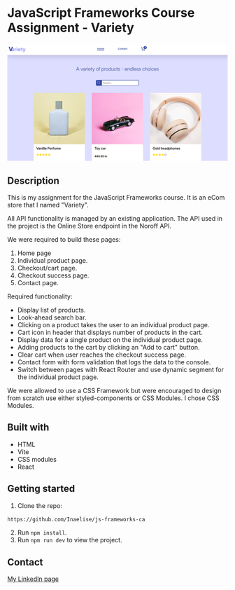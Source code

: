 # JavaScript Frameworks Course Assignment - Variety

![image](/public/images/variety-screenshot.png)

## Description

This is my assignment for the JavaScript Frameworks course. It is an eCom store that I named "Variety".

All API functionality is managed by an existing application. The API used in the project is the Online Store endpoint in the Noroff API.

We were required to build these pages:

1. Home page
2. Individual product page.
3. Checkout/cart page.
4. Checkout success page.
5. Contact page.

Required functionality:

- Display list of products.
- Look-ahead search bar.
- Clicking on a product takes the user to an individual product page.
- Cart icon in header that displays number of products in the cart.
- Display data for a single product on the individual product page.
- Adding products to the cart by clicking an "Add to cart" button.
- Clear cart when user reaches the checkout success page.
- Contact form with form validation that logs the data to the console.
- Switch between pages with React Router and use dynamic segment for the individual product page.

We were allowed to use a CSS Framework but were encouraged to design from scratch use either styled-components or CSS Modules. I chose CSS Modules.

## Built with

- HTML
- Vite
- CSS modules
- React

## Getting started

1. Clone the repo:

```bash
https://github.com/Inaelise/js-frameworks-ca
```

2. Run `npm install`.
3. Run `npm run dev` to view the project.

## Contact

[My LinkedIn page](https://www.linkedin.com/in/ina-elise-flom-b55433311/)
